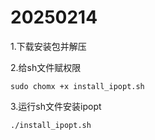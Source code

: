 # 20250214

1.下载安装包并解压

2.给sh文件赋权限

```sudo chomx +x install_ipopt.sh```

3.运行sh文件安装ipopt

```./install_ipopt.sh```
